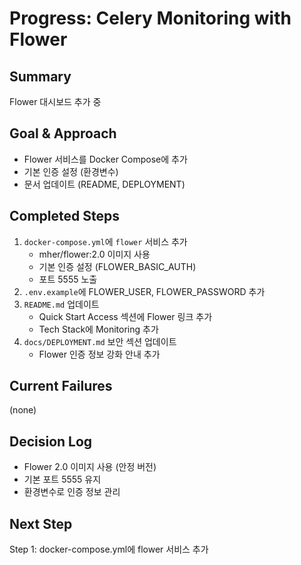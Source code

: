 # Progress: Celery Monitoring with Flower

## Summary
Flower 대시보드 추가 중

## Goal & Approach
- Flower 서비스를 Docker Compose에 추가
- 기본 인증 설정 (환경변수)
- 문서 업데이트 (README, DEPLOYMENT)

## Completed Steps
1. `docker-compose.yml`에 `flower` 서비스 추가
   - mher/flower:2.0 이미지 사용
   - 기본 인증 설정 (FLOWER_BASIC_AUTH)
   - 포트 5555 노출
2. `.env.example`에 FLOWER_USER, FLOWER_PASSWORD 추가
3. `README.md` 업데이트
   - Quick Start Access 섹션에 Flower 링크 추가
   - Tech Stack에 Monitoring 추가
4. `docs/DEPLOYMENT.md` 보안 섹션 업데이트
   - Flower 인증 정보 강화 안내 추가

## Current Failures
(none)

## Decision Log
- Flower 2.0 이미지 사용 (안정 버전)
- 기본 포트 5555 유지
- 환경변수로 인증 정보 관리

## Next Step
Step 1: docker-compose.yml에 flower 서비스 추가

